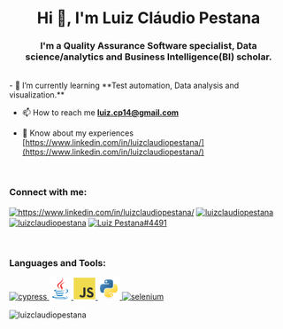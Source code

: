 <h1 align="center">Hi 👋, I'm Luiz Cláudio Pestana</h1>
<h3 align="center">I'm a Quality Assurance Software specialist, Data science/analytics and Business Intelligence(BI) scholar.</h3>
<br>
- 🌱 I’m currently learning **Test automation, Data analysis and visualization.**

- 📫 How to reach me **luiz.cp14@gmail.com**

- 📄 Know about my experiences [https://www.linkedin.com/in/luizclaudiopestana/](https://www.linkedin.com/in/luizclaudiopestana/)
<br>
<h3 align="left">Connect with me:</h3>
<p align="left">
<a href="https://linkedin.com/in/luizclaudiopestana/" target="blank"><img align="center" src="https://raw.githubusercontent.com/rahuldkjain/github-profile-readme-generator/master/src/images/icons/Social/linked-in-alt.svg" alt="https://www.linkedin.com/in/luizclaudiopestana/" height="30" width="40" /></a>
<a href="https://fb.com/luizclaudiopestana" target="blank"><img align="center" src="https://raw.githubusercontent.com/rahuldkjain/github-profile-readme-generator/master/src/images/icons/Social/facebook.svg" alt="luizclaudiopestana" height="30" width="40" /></a>
<a href="https://instagram.com/luizclaudiopestana" target="blank"><img align="center" src="https://raw.githubusercontent.com/rahuldkjain/github-profile-readme-generator/master/src/images/icons/Social/instagram.svg" alt="luizclaudiopestana" height="30" width="40" /></a>
<a href="https://discord.gg/Luiz Pestana#4491" target="blank"><img align="center" src="https://raw.githubusercontent.com/rahuldkjain/github-profile-readme-generator/master/src/images/icons/Social/discord.svg" alt="Luiz Pestana#4491" height="30" width="40" /></a>
</p>
<br>
<h3 align="left">Languages and Tools:</h3>
<p align="left"> <a href="https://www.cypress.io" target="_blank" rel="noreferrer"> <img src="https://raw.githubusercontent.com/simple-icons/simple-icons/6e46ec1fc23b60c8fd0d2f2ff46db82e16dbd75f/icons/cypress.svg" alt="cypress" width="40" height="40"/> </a> <a href="https://www.java.com" target="_blank" rel="noreferrer"> <img src="https://raw.githubusercontent.com/devicons/devicon/master/icons/java/java-original.svg" alt="java" width="40" height="40"/> </a> <a href="https://developer.mozilla.org/en-US/docs/Web/JavaScript" target="_blank" rel="noreferrer"> <img src="https://raw.githubusercontent.com/devicons/devicon/master/icons/javascript/javascript-original.svg" alt="javascript" width="40" height="40"/> </a> <a href="https://www.python.org" target="_blank" rel="noreferrer"> <img src="https://raw.githubusercontent.com/devicons/devicon/master/icons/python/python-original.svg" alt="python" width="40" height="40"/> </a> <a href="https://www.selenium.dev" target="_blank" rel="noreferrer"> <img src="https://raw.githubusercontent.com/detain/svg-logos/780f25886640cef088af994181646db2f6b1a3f8/svg/selenium-logo.svg" alt="selenium" width="40" height="40"/> </a> </p>

<p><img align="center" src="https://github-readme-stats.vercel.app/api/top-langs?username=luizclaudiopestana&show_icons=true&locale=en&layout=compact" alt="luizclaudiopestana" /></p>



<!---
### Hi there 👋
**LuizClaudioPestana/LuizClaudioPestana** is a ✨ _special_ ✨ repository because its `README.md` (this file) appears on your GitHub profile.

Here are some ideas to get you started:

- 🔭 I’m currently working on ...
- 🌱 I’m currently learning ...
- 👯 I’m looking to collaborate on ...
- 🤔 I’m looking for help with ...
- 💬 Ask me about ...
- 📫 How to reach me: ...
- 😄 Pronouns: ...
- ⚡ Fun fact: ...
--->
